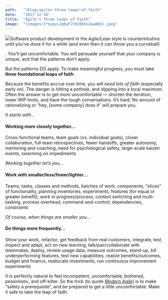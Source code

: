 ```yaml
---
path:	"/blog/agiles-three-leaps-of-faith"
date:	"2017-12-16"
title:	"Agile’s Three Leaps of Faith"
image:	"/images/1*eyqvL2g6yFJY9J0k9s2awA@2x.jpeg"
---
```


![](/images/1*eyqvL2g6yFJY9J0k9s2awA@2x.jpeg)Software product development in the Agile/Lean style is counterintuitive until you’ve done it for a while (and even then it can throw you a curveball)

. You’ll get uncomfortable. You will persuade yourself that your company is unique, and that the patterns don’t apply.

But the patterns DO apply. To make meaningful progress, you must take **three foundational leaps of faith**.

Because the benefits accrue over time, you will *need lots of faith* (especially early on). The danger is hitting a pothole, and slipping into a local maximum. Often the answer is to get *more* uncomfortable — shorten the iteration, lower WIP limits, and have the tough conversations. It’s hard. No amount of rationalizing or “hey, [some company] does it” will prepare you.

*It starts with…*

#### Working more closely together…

Cross-functional teams, team goals (vs. individual goals), closer collaboration, full team retrospectives, fewer handoffs, greater autonomy, mentoring and coaching, need for psychological safety, large-scale kaizen events, swarming on impediments

*Working together let’s you…*

#### **Work with smaller/less/fewer/lighter…**

Teams, tasks, classes and methods, batches of work, components, “slices” of functionality, planning inventories, experiments, features (for equal or greater benefit), work in progress/process, context switching and multi-tasking, process overhead, command-and-control, dependencies, constraints

*Of course, when things are smaller you…*

#### Do things more frequently…

Show your work, refactor, get feedback from real customers, integrate, test, inspect and adapt, act on new learning, talk/pair/collaborate with teammates, deploy, review usage data, measure outcomes, stand-up, kill underperforming features, test new capabilities, realize benefits/outcomes, budget and finance, reallocate investments, run continuous improvement experiments

It is perfectly natural to feel incompetent, uncomfortable, bothered, pessimistic, and off-kilter. So the trick (to quote [*Modern Agile*](http://modernagile.org/)) is to make “safety a prerequisite”, and be prepared to get a little uncomfortable. Make it safe to take the leap of faith.

